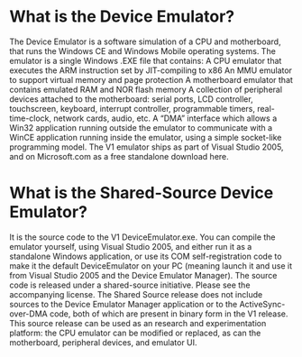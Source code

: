 # What is the Device Emulator?
The Device Emulator is a software simulation of a CPU and motherboard, that runs the Windows CE and Windows Mobile operating systems. The emulator is a single Windows .EXE file that contains: 
A CPU emulator that executes the ARM instruction set by JIT-compiling to x86
An MMU emulator to support virtual memory and page protection
A motherboard emulator that contains emulated RAM and NOR flash memory
A collection of peripheral devices attached to the motherboard: serial ports, LCD controller, touchscreen, keyboard, interrupt controller, programmable timers, real-time-clock, network cards, audio, etc.
A “DMA” interface which allows a Win32 application running outside the emulator to communicate with a WinCE application running inside the emulator, using a simple socket-like programming model.
The V1 emulator ships as part of Visual Studio 2005, and on Microsoft.com as a free standalone download here.

# What is the Shared-Source Device Emulator?
It is the source code to the V1 DeviceEmulator.exe. You can compile the emulator yourself, using Visual Studio 2005, and either run it as a standalone Windows application, or use its COM self-registration code to make it the default DeviceEmulator on your PC (meaning launch it and use it from Visual Studio 2005 and the Device Emulator Manager).
The source code is released under a shared-source initiative. Please see the accompanying license.
The Shared Source release does not include sources to the Device Emulator Manager application or to the ActiveSync-over-DMA code, both of which are present in binary form in the V1 release.
This source release can be used as an research and experimentation platform: the CPU emulator can be modified or replaced, as can the motherboard, peripheral devices, and emulator UI.
